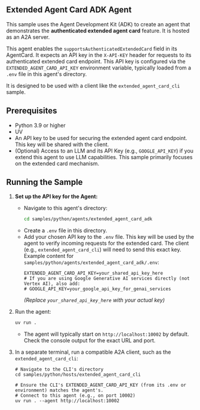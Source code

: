 ## Extended Agent Card ADK Agent

This sample uses the Agent Development Kit (ADK) to create an agent that demonstrates the **authenticated extended agent card** feature. It is hosted as an A2A server.

This agent enables the `supportsAuthenticatedExtendedCard` field in its AgentCard. It expects an API key in the `X-API-KEY` header for requests to its authenticated extended card endpoint. This API key is configured via the `EXTENDED_AGENT_CARD_API_KEY` environment variable, typically loaded from a `.env` file in this agent's directory.

It is designed to be used with a client like the `extended_agent_card_cli` sample.

## Prerequisites

- Python 3.9 or higher
- UV
- An API key to be used for securing the extended agent card endpoint. This key will be shared with the client.
- (Optional) Access to an LLM and its API Key (e.g., `GOOGLE_API_KEY`) if you extend this agent to use LLM capabilities. This sample primarily focuses on the extended card mechanism.


## Running the Sample

1.  **Set up the API key for the Agent:**
    *   Navigate to this agent's directory:
        ```bash
        cd samples/python/agents/extended_agent_card_adk
        ```
    *   Create a `.env` file in this directory.
    *   Add your chosen API key to the `.env` file. This key will be used by the agent to verify incoming requests for the extended card. The client (e.g., `extended_agent_card_cli`) will need to send this exact key.
        Example content for `samples/python/agents/extended_agent_card_adk/.env`:
        ```env
        EXTENDED_AGENT_CARD_API_KEY=your_shared_api_key_here
        # If you are using Google Generative AI services directly (not Vertex AI), also add:
        # GOOGLE_API_KEY=your_google_api_key_for_genai_services
        ```
        *(Replace `your_shared_api_key_here` with your actual key)*

2.  Run the agent:
    ```bash
    uv run .
    ```
    *   The agent will typically start on `http://localhost:10002` by default. Check the console output for the exact URL and port.

3.  In a separate terminal, run a compatible A2A client, such as the `extended_agent_card_cli`:
    ```
    # Navigate to the CLI's directory
    cd samples/python/hosts/extended_agent_card_cli

    # Ensure the CLI's EXTENDED_AGENT_CARD_API_KEY (from its .env or environment) matches the agent's.
    # Connect to this agent (e.g., on port 10002)
    uv run . --agent http://localhost:10002
    ```

